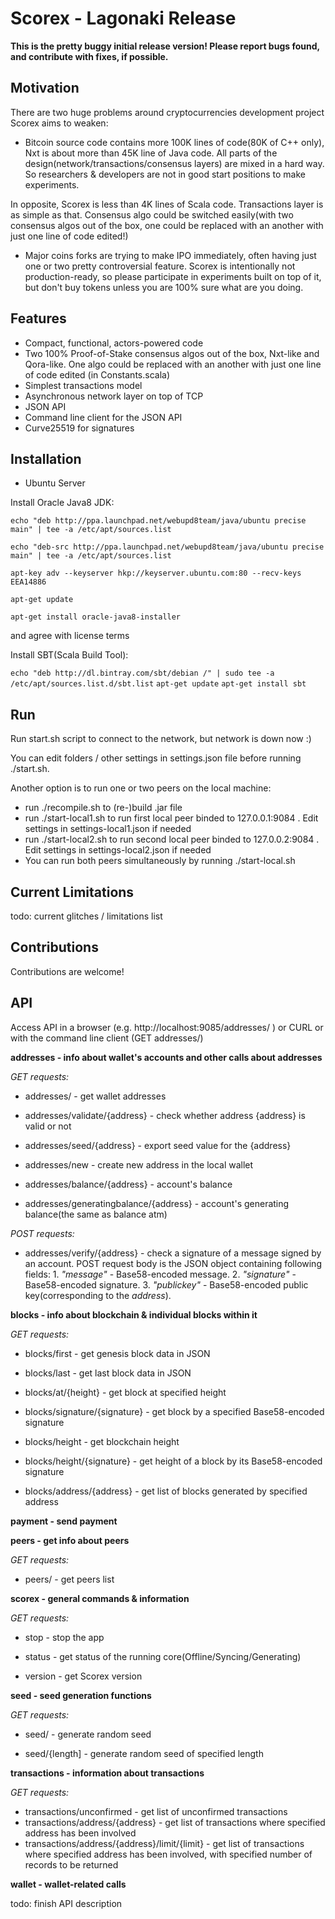 Scorex - Lagonaki Release
=========================

**This is the pretty buggy initial release version! Please report bugs found, and contribute with 
fixes, if possible.**

Motivation
----------

There are two huge problems around cryptocurrencies development project Scorex aims to weaken:

* Bitcoin source code contains more 100K lines of code(80K of C++ only), Nxt is about more than 45K
 line of Java code. All parts of the design(network/transactions/consensus layers) are mixed in a hard way. 
 So researchers & developers are not in good start positions to make experiments.
  
 In opposite, Scorex is less than 4K lines of Scala code. Transactions layer is as simple as that. Consensus algo 
 could be switched easily(with two consensus algos out of the box, one could be replaced with an another with
  just one line of code edited!)

* Major coins forks are trying to make IPO immediately, often having just one or two pretty controversial
 feature. Scorex is intentionally not production-ready, so please participate in experiments built on top of it,
 but don't buy tokens unless you are 100% sure what are you doing.
 
Features
--------

* Compact, functional, actors-powered code
* Two 100% Proof-of-Stake consensus algos out of the box, Nxt-like and Qora-like. One algo could be replaced
with an another with just one line of code edited (in Constants.scala)
* Simplest transactions model
* Asynchronous network layer on top of TCP 
* JSON API
* Command line client for the JSON API
* Curve25519 for signatures


Installation
------------

* Ubuntu Server

Install Oracle Java8 JDK:

`echo "deb http://ppa.launchpad.net/webupd8team/java/ubuntu precise main" | tee -a /etc/apt/sources.list`

`echo "deb-src http://ppa.launchpad.net/webupd8team/java/ubuntu precise main" | tee -a /etc/apt/sources.list`

`apt-key adv --keyserver hkp://keyserver.ubuntu.com:80 --recv-keys EEA14886`

`apt-get update`

`apt-get install oracle-java8-installer`

and agree with license terms

Install SBT(Scala Build Tool):

`echo "deb http://dl.bintray.com/sbt/debian /" | sudo tee -a /etc/apt/sources.list.d/sbt.list`
`apt-get update`
`apt-get install sbt`

Run
---

Run start.sh script to connect to the network, but network is down now :) 

You can edit folders / other settings in settings.json file before running ./start.sh.  

Another option is to run one or two peers on the local machine:
 

* run ./recompile.sh to (re-)build .jar file
* run ./start-local1.sh to run first local peer binded to 127.0.0.1:9084 . Edit settings in settings-local1.json
   if needed
* run ./start-local2.sh to run second local peer binded to 127.0.0.2:9084 . Edit settings in settings-local2.json
   if needed   
* You can run both peers simultaneously by running ./start-local.sh   
   


Current Limitations
-------------------

todo: current glitches / limitations list


Contributions
-------------

Contributions are welcome!


API
---

Access API in a browser (e.g. http://localhost:9085/addresses/ ) or CURL 
or with the command line client (GET addresses/)

**addresses - info about wallet's accounts and other calls about addresses**

*GET requests:*

* addresses/ - get wallet addresses

* addresses/validate/{address} - check whether address {address} is valid or not

* addresses/seed/{address} - export seed value for the {address}

* addresses/new - create new address in the local wallet

* addresses/balance/{address} - account's balance

* addresses/generatingbalance/{address} - account's generating balance(the same as balance atm)

*POST requests:*

* addresses/verify/{address} - check a signature of a message signed by an account. POST request 
body is the JSON object containing following fields: 1. *"message"* - Base58-encoded message. 2. 
*"signature"* - Base58-encoded signature.  3. *"publickey"* - Base58-encoded public key(corresponding to the 
*address*).


**blocks - info about blockchain & individual blocks within it**

*GET requests:*

* blocks/first - get genesis block data in JSON

* blocks/last - get last block data in JSON
 
* blocks/at/{height} - get block at specified height

* blocks/signature/{signature} - get block by a specified Base58-encoded signature

* blocks/height - get blockchain height

* blocks/height/{signature} - get height of a block by its Base58-encoded signature

* blocks/address/{address} - get list of blocks generated by specified address
 
**payment - send payment**
 
**peers - get info about peers**

*GET requests:*

* peers/ - get peers list 

 
**scorex - general commands & information**

*GET requests:*

* stop - stop the app

* status - get status of the running core(Offline/Syncing/Generating) 

* version - get Scorex version
 
**seed - seed generation functions**

*GET requests:*

* seed/ - generate random seed

* seed/{length] - generate random seed of specified length
 
**transactions - information about transactions**

*GET requests:*

* transactions/unconfirmed - get list of unconfirmed transactions
* transactions/address/{address} - get list of transactions where specified address has been involved
* transactions/address/{address}/limit/{limit} - get list of transactions where specified address 
    has been involved, with specified number of records to be returned
 
**wallet - wallet-related calls** 

 


  
  

todo: finish API description